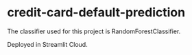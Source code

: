 # credit-card-default-prediction

The classifier used for this project is RandomForestClassifier.

Deployed in Streamlit Cloud.
